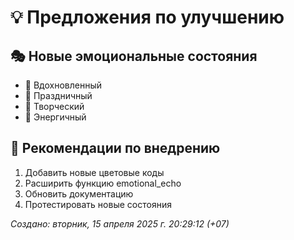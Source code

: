 # 💡 Предложения по улучшению

## 🎭 Новые эмоциональные состояния
- 🌟 Вдохновленный
- 🎉 Праздничный
- 🌈 Творческий
- 🚀 Энергичный

## 🔄 Рекомендации по внедрению
1. Добавить новые цветовые коды
2. Расширить функцию emotional_echo
3. Обновить документацию
4. Протестировать новые состояния

_Создано: вторник, 15 апреля 2025 г. 20:29:12 (+07)_
